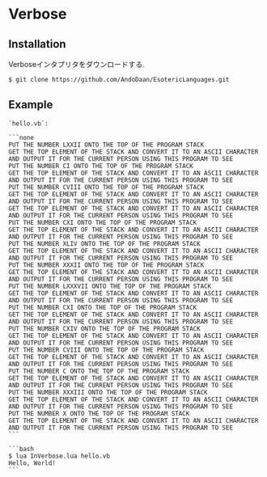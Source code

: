 # Verbose

## Installation

Verboseインタプリタをダウンロードする.

```bash
$ git clone https://github.com/AndoDaan/EsotericLanguages.git
```

## Example

````{tab} Code
`hello.vb`:

```none
PUT THE NUMBER LXXII ONTO THE TOP OF THE PROGRAM STACK
GET THE TOP ELEMENT OF THE STACK AND CONVERT IT TO AN ASCII CHARACTER AND OUTPUT IT FOR THE CURRENT PERSON USING THIS PROGRAM TO SEE
PUT THE NUMBER CI ONTO THE TOP OF THE PROGRAM STACK
GET THE TOP ELEMENT OF THE STACK AND CONVERT IT TO AN ASCII CHARACTER AND OUTPUT IT FOR THE CURRENT PERSON USING THIS PROGRAM TO SEE
PUT THE NUMBER CVIII ONTO THE TOP OF THE PROGRAM STACK
GET THE TOP ELEMENT OF THE STACK AND CONVERT IT TO AN ASCII CHARACTER AND OUTPUT IT FOR THE CURRENT PERSON USING THIS PROGRAM TO SEE
GET THE TOP ELEMENT OF THE STACK AND CONVERT IT TO AN ASCII CHARACTER AND OUTPUT IT FOR THE CURRENT PERSON USING THIS PROGRAM TO SEE
PUT THE NUMBER CXI ONTO THE TOP OF THE PROGRAM STACK
GET THE TOP ELEMENT OF THE STACK AND CONVERT IT TO AN ASCII CHARACTER AND OUTPUT IT FOR THE CURRENT PERSON USING THIS PROGRAM TO SEE
PUT THE NUMBER XLIV ONTO THE TOP OF THE PROGRAM STACK
GET THE TOP ELEMENT OF THE STACK AND CONVERT IT TO AN ASCII CHARACTER AND OUTPUT IT FOR THE CURRENT PERSON USING THIS PROGRAM TO SEE
PUT THE NUMBER XXXII ONTO THE TOP OF THE PROGRAM STACK
GET THE TOP ELEMENT OF THE STACK AND CONVERT IT TO AN ASCII CHARACTER AND OUTPUT IT FOR THE CURRENT PERSON USING THIS PROGRAM TO SEE
PUT THE NUMBER LXXXVII ONTO THE TOP OF THE PROGRAM STACK
GET THE TOP ELEMENT OF THE STACK AND CONVERT IT TO AN ASCII CHARACTER AND OUTPUT IT FOR THE CURRENT PERSON USING THIS PROGRAM TO SEE
PUT THE NUMBER CXI ONTO THE TOP OF THE PROGRAM STACK
GET THE TOP ELEMENT OF THE STACK AND CONVERT IT TO AN ASCII CHARACTER AND OUTPUT IT FOR THE CURRENT PERSON USING THIS PROGRAM TO SEE
PUT THE NUMBER CXIV ONTO THE TOP OF THE PROGRAM STACK
GET THE TOP ELEMENT OF THE STACK AND CONVERT IT TO AN ASCII CHARACTER AND OUTPUT IT FOR THE CURRENT PERSON USING THIS PROGRAM TO SEE
PUT THE NUMBER CVIII ONTO THE TOP OF THE PROGRAM STACK
GET THE TOP ELEMENT OF THE STACK AND CONVERT IT TO AN ASCII CHARACTER AND OUTPUT IT FOR THE CURRENT PERSON USING THIS PROGRAM TO SEE
PUT THE NUMBER C ONTO THE TOP OF THE PROGRAM STACK
GET THE TOP ELEMENT OF THE STACK AND CONVERT IT TO AN ASCII CHARACTER AND OUTPUT IT FOR THE CURRENT PERSON USING THIS PROGRAM TO SEE
PUT THE NUMBER XXXIII ONTO THE TOP OF THE PROGRAM STACK
GET THE TOP ELEMENT OF THE STACK AND CONVERT IT TO AN ASCII CHARACTER AND OUTPUT IT FOR THE CURRENT PERSON USING THIS PROGRAM TO SEE
PUT THE NUMBER X ONTO THE TOP OF THE PROGRAM STACK
GET THE TOP ELEMENT OF THE STACK AND CONVERT IT TO AN ASCII CHARACTER AND OUTPUT IT FOR THE CURRENT PERSON USING THIS PROGRAM TO SEE
```
````

````{tab} Terminal
```bash
$ lua InVerbose.lua hello.vb
Hello, World!
```
````

